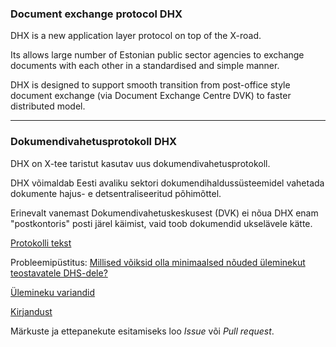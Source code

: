### Document exchange protocol DHX

DHX is a new application layer protocol on top of the X-road.

Its allows large number of Estonian public sector agencies to exchange documents with each other in a standardised and simple manner.

DHX is designed to support smooth transition from post-office style document exchange (via Document Exchange Centre DVK) to faster distributed model.

---

### Dokumendivahetusprotokoll DHX

DHX on X-tee taristut kasutav uus dokumendivahetusprotokoll.

DHX võimaldab Eesti avaliku sektori dokumendihaldussüsteemidel vahetada dokumente hajus- e detsentraliseeritud põhimõttel.

Erinevalt vanemast Dokumendivahetuskeskusest (DVK) ei nõua DHX enam "postkontoris" posti järel käimist, vaid toob dokumendid ukselävele kätte.

[Protokolli tekst](Protokoll.md)

Probleemipüstitus: [Millised võiksid olla minimaalsed nõuded üleminekut teostavatele DHS-dele? ](https://github.com/e-gov/DHX/blob/master/Uleminek.md)

[Ülemineku variandid](https://github.com/e-gov/DHX/blob/master/%C3%9Clemineku%20variandid.md)

[Kirjandust](https://github.com/e-gov/DHX/blob/master/Kirjandus.md)

Märkuste ja ettepanekute esitamiseks loo _Issue_ või _Pull request_.
